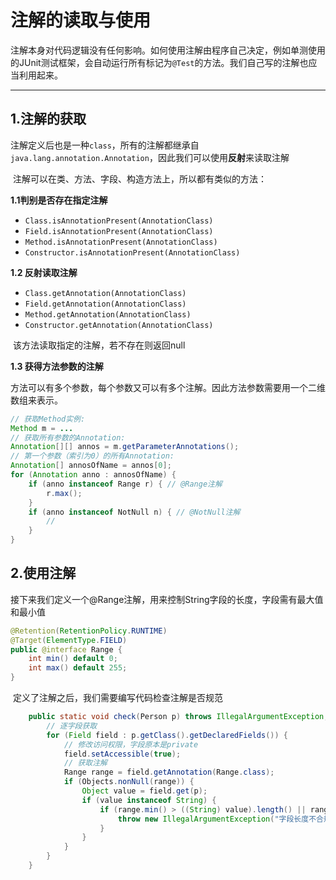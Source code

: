# 注解的读取与使用

​	注解本身对代码逻辑没有任何影响。如何使用注解由程序自己决定，例如单测使用的JUnit测试框架，会自动运行所有标记为`@Test`的方法。我们自己写的注解也应当利用起来。

---

## 1.注解的获取

​	注解定义后也是一种`class`，所有的注解都继承自`java.lang.annotation.Annotation`，因此我们可以使用**反射**来读取注解

​	注解可以在类、方法、字段、构造方法上，所以都有类似的方法：

**1.1判别是否存在指定注解**

- `Class.isAnnotationPresent(AnnotationClass)`
- `Field.isAnnotationPresent(AnnotationClass)`
- `Method.isAnnotationPresent(AnnotationClass)`
- `Constructor.isAnnotationPresent(AnnotationClass)`



**1.2 反射读取注解**

- `Class.getAnnotation(AnnotationClass)`
- `Field.getAnnotation(AnnotationClass)`
- `Method.getAnnotation(AnnotationClass)`
- `Constructor.getAnnotation(AnnotationClass)`

​	该方法读取指定的注解，若不存在则返回null



**1.3 获得方法参数的注解**

​	方法可以有多个参数，每个参数又可以有多个注解。因此方法参数需要用一个二维数组来表示。

```java
// 获取Method实例:
Method m = ...
// 获取所有参数的Annotation:
Annotation[][] annos = m.getParameterAnnotations();
// 第一个参数（索引为0）的所有Annotation:
Annotation[] annosOfName = annos[0];
for (Annotation anno : annosOfName) {
    if (anno instanceof Range r) { // @Range注解
        r.max();
    }
    if (anno instanceof NotNull n) { // @NotNull注解
        //
    }
}
```

### 





## 2.使用注解

​	接下来我们定义一个@Range注解，用来控制String字段的长度，字段需有最大值和最小值

```java
@Retention(RetentionPolicy.RUNTIME)
@Target(ElementType.FIELD)
public @interface Range {
    int min() default 0;
    int max() default 255;
}
```



​	定义了注解之后，我们需要编写代码检查注解是否规范

```java
    public static void check(Person p) throws IllegalArgumentException, ReflectiveOperationException{
        // 逐字段获取
        for (Field field : p.getClass().getDeclaredFields()) {
            // 修改访问权限，字段原本是private
            field.setAccessible(true);
            // 获取注解
            Range range = field.getAnnotation(Range.class);
            if (Objects.nonNull(range)) {
                Object value = field.get(p);
                if (value instanceof String) {
                    if (range.min() > ((String) value).length() || range.max() < ((String) value).length()) {
                        throw new IllegalArgumentException("字段长度不合规范");
                    }
                }
            }
        }
    }
```









